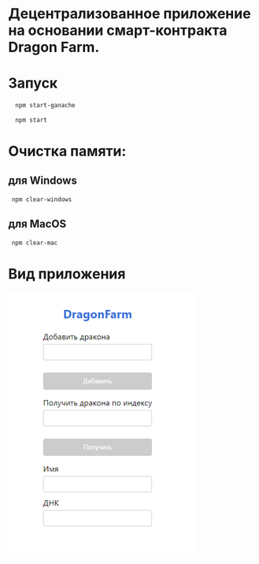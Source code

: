 # Децентрализованное приложение на основании смарт-контракта Dragon Farm.

# Запуск
``` 
  npm start-ganache
```
``` 
  npm start
```

# Очистка памяти:
## для Windows
```
 npm clear-windows
```
## для MacOS
```
 npm clear-mac
```


#  Вид приложения
 <img alt="Скриншот приложения" src="./media/screenshot.png"/>

